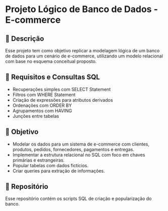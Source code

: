 # Projeto Lógico de Banco de Dados - E-commerce

## 📘 Descrição
Esse projeto tem como objetivo replicar a modelagem lógica de um banco de dados para um cenário de e-commerce, utilizando um modelo relacional com base no esquema conceitual proposto.

## 🧩 Requisitos e Consultas SQL
- Recuperações simples com SELECT Statement
- Filtros com WHERE Statement
- Criação de expressões para atributos derivados
- Ordenações com ORDER BY
- Agrupamentos com HAVING
- Junções entre tabelas

## 🎯 Objetivo
- Modelar os dados para um sistema de e-commerce com clientes, produtos, pedidos, fornecedores, pagamentos e entregas.
- Implementar a estrutura relacional no SQL com foco em chaves primárias e estrangeiras.
- Popular tabelas com dados fictícios.
- Criar queries para extração de informações.

## 🔗 Repositório
Esse repositório contém os scripts SQL de criação e popularização do banco.

